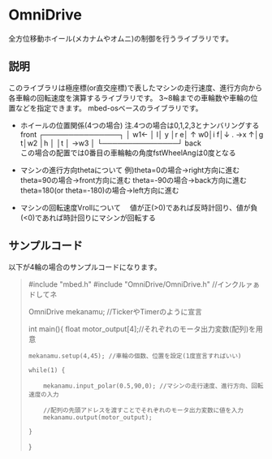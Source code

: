 # OmniDrive
全方位移動ホイール(メカナムやオムニ)の制御を行うライブラリです。

## 説明
このライブラリは極座標(or直交座標)で表したマシンの走行速度、進行方向から各車輪の回転速度を演算するライブラリです。
3~8輪までの車輪数や車輪の位置などを指定できます。
mbed-osベースのライブラリです。

- ホイールの位置関係(4つの場合)
  注.4つの場合は0,1,2,3とナンバリングする
       front
  ┌───────────────┐
  │     w1←       │
 l│       y       │r
 e│       ↑     w0│i
 f│↓      . →x   ↑│g
 t│w2             │h
  │               │t
  │       →w3     │
  └───────────────┘
         back       
この場合の配置では0番目の車輪軸の角度fstWheelAngは0度となる

- マシンの進行方向thetaについて
例)theta=0の場合→right方向に進む
   theta=90の場合→front方向に進む
   theta=-90の場合→back方向に進む
   theta=180(or theta=-180)の場合→left方向に進む
   
- マシンの回転速度Vrollについて
　値が正(>0)であれば反時計回り、値が負(<0)であれば時計回りにマシンが回転する

## サンプルコード
以下が4輪の場合のサンプルコードになります。

> #include "mbed.h"
> #include "OmniDrive/OmniDrive.h" //インクルァぁドしてネ
>  
> OmniDrive mekanamu; //TickerやTimerのように宣言
>  
> int main(){
>     float motor_output[4];//それぞれのモータ出力変数(配列)を用意
>     
>     mekanamu.setup(4,45); //車輪の個数、位置を設定(1度宣言すればいい)
>     
>     while(1) {
>         
>         mekanamu.input_polar(0.5,90,0); //マシンの走行速度、進行方向、回転速度の入力
>         
>         //配列の先頭アドレスを渡すことでそれぞれのモータ出力変数に値を入力
>         mekanamu.output(motor_output);
>         
>     }
> }
